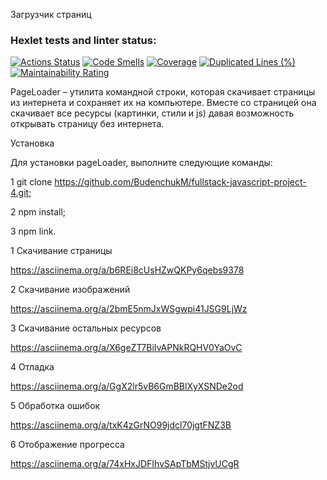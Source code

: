 Загрузчик страниц

### Hexlet tests and linter status:
[![Actions Status](https://github.com/BudenchukM/fullstack-javascript-project-4/actions/workflows/hexlet-check.yml/badge.svg)](https://github.com/BudenchukM/fullstack-javascript-project-4/actions)
[![Code Smells](https://sonarcloud.io/api/project_badges/measure?project=BudenchukM_fullstack-javascript-project-4&metric=code_smells)](https://sonarcloud.io/summary/new_code?id=BudenchukM_fullstack-javascript-project-4)
[![Coverage](https://sonarcloud.io/api/project_badges/measure?project=BudenchukM_fullstack-javascript-project-4&metric=coverage)](https://sonarcloud.io/summary/new_code?id=BudenchukM_fullstack-javascript-project-4)
[![Duplicated Lines (%)](https://sonarcloud.io/api/project_badges/measure?project=BudenchukM_fullstack-javascript-project-4&metric=duplicated_lines_density)](https://sonarcloud.io/summary/new_code?id=BudenchukM_fullstack-javascript-project-4)
[![Maintainability Rating](https://sonarcloud.io/api/project_badges/measure?project=BudenchukM_fullstack-javascript-project-4&metric=sqale_rating)](https://sonarcloud.io/summary/new_code?id=BudenchukM_fullstack-javascript-project-4)

PageLoader – утилита командной строки, которая скачивает страницы из интернета и сохраняет их на компьютере. Вместе со страницей она скачивает все ресурсы (картинки, стили и js) давая возможность открывать страницу без интернета.

Установка

Для установки pageLoader, выполните следующие команды:

1 git clone https://github.com/BudenchukM/fullstack-javascript-project-4.git;

2 npm install;

3 npm link.

1 Скачивание страницы

https://asciinema.org/a/b6REi8cUsHZwQKPy6qebs9378

2 Скачивание изображений

https://asciinema.org/a/2bmE5nmJxWSgwpi41JSG9LjWz

3 Скачивание остальных ресурсов

https://asciinema.org/a/X6geZT7BiIvAPNkRQHV0YaOvC

4 Отладка

https://asciinema.org/a/GgX2lr5vB6GmBBlXyXSNDe2od

5 Обработка ошибок

https://asciinema.org/a/txK4zGrNO99jdcl70jgtFNZ3B

6 Отображение прогресса

https://asciinema.org/a/74xHxJDFIhvSApTbMStjvUCgR
